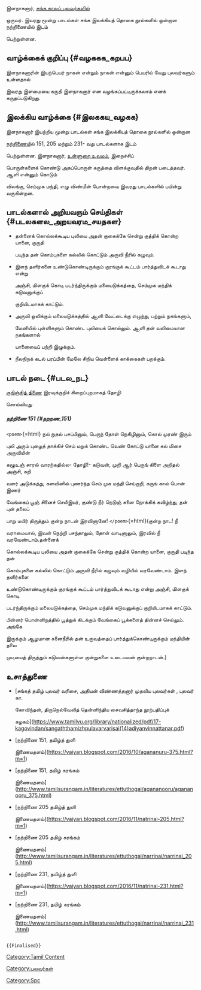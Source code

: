 இளநாகனார், [சங்க காலப் புலவர்களில்](சங்க_காலப்_புலவர்கள்_பட்டியல் "wikilink")
ஒருவர். இவரது மூன்று பாடல்கள் சங்க இலக்கியத் தொகை நூல்களில் ஒன்றான நற்றிணையில் இடம்
பெற்றுள்ளன.

## வாழ்க்கைக் குறிப்பு {#வழககக_கறபப}

இளநாகனாரின் இயற்பெயர் நாகன் என்றும் நாகன் என்னும் பெயரில் வேறு புலவர்களும் உள்ளதால்
இவரது இளமையை கருதி இளநாகனார் என வழங்கப்பட்டிருக்கலாம் எனக் கருதப்படுகிறது.

## இலக்கிய வாழ்க்கை {#இலககய_வழகக}

இளநாகனார் இயற்றிய மூன்று பாடல்கள் சங்க இலக்கியத் தொகை நூல்களில் ஒன்றான
[நற்றிணைய](நற்றிணை "wikilink")ில் 151, 205 மற்றும் 231- வது பாடல்களாக இடம்
பெற்றுள்ளன. இளநாகனார், [உள்ளுறை உவமம்](உள்ளுறை_உவமம் "wikilink"), இறைச்சிப்
பொருள்களைக் கொண்டு அகப்பொருள் கருத்தை விளக்குவதில் திறன் படைத்தவர். ஆளி என்னும் கொடும்
விலங்கு, செம்முக மந்தி, எழு விண்மீன் போன்றவை இவரது பாடல்களில் பயின்று வருகின்றன.

## பாடல்களால் அறியவரும் செய்திகள் {#படலகளல_அறயவரம_சயதகள}

-   தன்னைக் கொல்லக்கூடிய புலியை அதன் குகைக்கே சென்று குத்திக் கொன்ற யானை, குருதி
    படிந்த தன் கொம்புகளை கல்லில் கொட்டும் அருவி நீரில் கழுவும்.
-   இளந் தளிர்களை உண்டுகொண்டிருக்கும் குரங்குக் கூட்டம் பார்த்துவிடக் கூடாது என்று
    அஞ்சி, மிளகுக் கொடி படர்ந்திருக்கும் மலையடுக்கத்தை, செம்முக மந்திக் கடுவனுக்குப்
    குறியிடமாகக் காட்டும்.
-   அருவி ஒலிக்கும் மலையடுக்கத்தில் ஆளி வேட்டைக்கு எழுந்து, பற்றும் நகங்களும்,
    மேனியில் புள்ளிகளும் கொண்ட புலியைக் கொல்லும். ஆளி தன் வலிமையான நகங்களால்
    யானையைப் பற்றி இழுக்கும்.
-   நீலநிறக் கடல் பரப்பின் மேலே சிறிய வெள்ளைக் காக்கைகள் பறக்கும்.

## பாடல் நடை {#படல_நட}

[குறிஞ்சித் திணை](குறிஞ்சித்_திணை "wikilink") இரவுக்குறிச் சிறைப்புறமாகத் தோழி
சொல்லியது

##### நற்றிணை 151 {#நறறண_151}

`<poem>`{=html} நல் நுதல் பசப்பினும், பெருந் தோள் நெகிழினும், கொல் முரண் இரும்
புலி அரும் புழைத் தாக்கிச் செம் மறுக் கொண்ட வெண் கோட்டு யானை கல் மிசை அருவியின்
கழூஉஞ் சாரல் வாரற்கதில்ல- தோழி!- கடுவன், முறி ஆர் பெருங் கிளை அறிதல் அஞ்சி, கறி
வளர் அடுக்கத்து, களவினில் புணர்ந்த செம் முக மந்தி செய்குறி, கருங் கால் பொன் இணர்
வேங்கைப் பூஞ் சினைச் செலீஇயர், குண்டு நீர் நெடுஞ் சுனை நோக்கிக் கவிழ்ந்து, தன் புன் தலைப்
பாறு மயிர் திருத்தும் குன்ற நாடன் இரவினானே! `</poem>`{=html}(குன்ற நாட! நீ
வராமையால், இவள் நெற்றி பசந்தாலும், தோள் வாடினாலும், இரவில் நீ வரவேண்டாம்.தன்னைக்
கொல்லக்கூடிய புலியை அதன் குகைக்கே சென்று குத்திக் கொன்ற யானை, குருதி படிந்த தன்
கொம்புகளை கல்லில் கொட்டும் அருவி நீரில் கழுவும் வழியில் வரவேண்டாம். இளந் தளிர்களை
உண்டுகொண்டிருக்கும் குரங்குக் கூட்டம் பார்த்துவிடக் கூடாது என்று அஞ்சி, மிளகுக் கொடி
படர்ந்திருக்கும் மலையடுக்கத்தை, செம்முக மந்திக் கடுவனுக்குப் குறியிடமாகக் காட்டும்.
பின்னர் பொன்னிறத்தில் பூத்துக் கிடக்கும் வேங்கைப் பூக்களைத் தின்னச் செல்லும். அங்கே
இருக்கும் ஆழமான சுனைநீரில் தன் உருவத்தைப் பார்த்துக்கொண்டிருக்கும் மந்தியின் தலை
முடியைத் திருத்தும் கடுவன்களுள்ள குன்றுகளை உடையவன் குன்றநாடன்.)

## உசாத்துணை

-   [சங்கத் தமிழ் புலவர் வரிசை, அதியன் விண்ணத்தனார் முதலிய புலவர்கள் , புலவர் கா.
    கோவிந்தன், திருநெல்வேலித் தென்னிந்திய சைவசித்தாந்த நூற்பதிப்புக்
    கழகம்](https://www.tamilvu.org/library/nationalized/pdf/17-kagovindan/sangaththamizhpulavarvarisai(14)adiyanvinnattanar.pdf)
-   [நற்றிணை 151, தமிழ்த் துளி
    இணையதளம்](https://vaiyan.blogspot.com/2016/10/agananuru-375.html?m=1)
-   [நற்றிணை 151, தமிழ் சுரங்கம்
    இணையதளம்](http://www.tamilsurangam.in/literatures/ettuthogai/agananooru/agananooru_375.html)
-   [நற்றிணை 205 தமிழ்த் துளி
    இணையதளம்](https://vaiyan.blogspot.com/2016/11/natrinai-205.html?m=1)
-   [நற்றிணை 205 தமிழ் சுரங்கம்
    இணையதளம்](http://www.tamilsurangam.in/literatures/ettuthogai/narrinai/narrinai_205.html)
-   [நற்றிணை 231, தமிழ்த் துளி
    இணையதளம்](https://vaiyan.blogspot.com/2016/11/natrinai-231.html?m=1)
-   [நற்றிணை 231, தமிழ் சுரங்கம்
    இணையதளம்](http://www.tamilsurangam.in/literatures/ettuthogai/narrinai/narrinai_231.html)

```{=mediawiki}
{{Finalised}}
```
[Category:Tamil Content](Category:Tamil_Content "wikilink")
[Category:புலவர்கள்](Category:புலவர்கள் "wikilink")
[Category:Spc](Category:Spc "wikilink")
